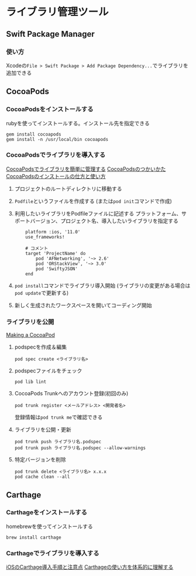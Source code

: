 # ライブラリ管理ツール

## Swift Package Manager

### 使い方

Xcodeの`File > Swift Package > Add Package Dependency...`でライブラリを追加できる

## CocoaPods

### CocoaPodsをインストールする

rubyを使ってインストールする。インストール先を指定できる

```shell
gem install cocoapods
gem install -n /usr/local/bin cocoapods
```

### CocoaPodsでライブラリを導入する

[CocoaPodsでライブラリを簡単に管理する](https://qiita.com/yamashi/items/f69ce0dd3e25d75ec6c3)
[CocoaPodsのつかいかた](https://qiita.com/KakeruFukuda/items/369b71d074c12b449e09)
[CocoaPodsのインストールの仕方と使い方](https://satoriku.com/cocoapods/)

1. プロジェクトのルートディレクトリに移動する

2. `Podfile`というファイルを作成する (または`pod init`コマンドで作成)

3. 利用したいライブラリをPodfileファイルに記述する
    プラットフォーム、サポートバージョン、プロジェクト名、導入したいライブラリを指定する

    ```cocoapods
        platform :ios, '11.0'
        use_frameworks!

        # コメント
        target 'ProjectName' do
            pod 'AFNetworking', '~> 2.6'
            pod 'ORStackView', '~> 3.0'
            pod 'SwiftyJSON'
        end
    ```

4. `pod install`コマンドでライブラリ導入開始 (ライブラリの変更がある場合は`pod update`で更新する)

5. 新しく生成されたワークスペースを開いてコーディング開始

### ライブラリを公開

[Making a CocoaPod](https://guides.cocoapods.org/making/making-a-cocoapod.html)

1. podspecを作成＆編集

    ```shell
    pod spec create <ライブラリ名>
    ```

2. podspecファイルをチェック

    ```shell
    pod lib lint
    ```

3. CocoaPods Trunkへのアカウント登録(初回のみ)

    ```shell
    pod trunk register <メールアドレス> <開発者名>
    ```

    登録情報は`pod trunk me`で確認できる

4. ライブラリを公開・更新

    ```shell
    pod trunk push ライブラリ名.podspec
    pod trunk push ライブラリ名.podspec --allow-warnings
    ```

5. 特定バージョンを削除

    ```shell
    pod trunk delete <ライブラリ名> x.x.x
    pod cache clean --all
    ```

    

## Carthage

### Carthageをインストールする

homebrewを使ってインストールする

```shell
brew install carthage
```

### Carthageでライブラリを導入する

[iOSのCarthage導入手順と注意点](https://blog.mothule.com/ios/carthage/ios-carthage-install-guide)
[Carthageの使い方を体系的に理解する](https://blog.mothule.com/ios/carthage/ios-carthage)


